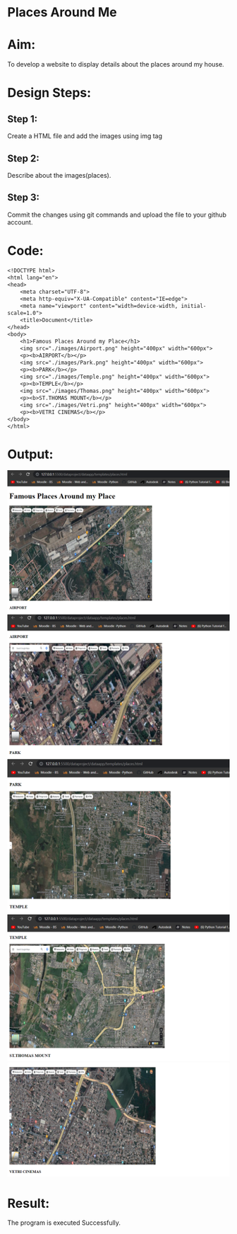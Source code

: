 # Places Around Me
# Aim:
To develop a website to display details about the places around my house.

# Design Steps:
## Step 1:
Create a HTML file and add the images using img tag

## Step 2:
Describe about the images(places).

## Step 3:
Commit the changes using git commands and upload the file to your github account.

# Code:
```
<!DOCTYPE html>
<html lang="en">
<head>
    <meta charset="UTF-8">
    <meta http-equiv="X-UA-Compatible" content="IE=edge">
    <meta name="viewport" content="width=device-width, initial-scale=1.0">
    <title>Document</title>
</head>
<body>
    <h1>Famous Places Around my Place</h1>
    <img src="./images/Airport.png" height="400px" width="600px">
    <p><b>AIRPORT</b></p>
    <img src="./images/Park.png" height="400px" width="600px">
    <p><b>PARK</b></p>
    <img src="./images/Temple.png" height="400px" width="600px">
    <p><b>TEMPLE</b></p>
    <img src="./images/Thomas.png" height="400px" width="600px">
    <p><b>ST.THOMAS MOUNT</b></p>
    <img src="./images/Vetri.png" height="400px" width="600px">
    <p><b>VETRI CINEMAS</b></p>
</body>
</html>
```
# Output:
![OUTPUT](./dataproject/dataapp/templates/images/Airport1.png)
![OUTPUT](./dataproject/dataapp/templates/images/Park1.png)
![OUTPUT](./dataproject/dataapp/templates/images/Temple1.png)
![OUTPUT](./dataproject/dataapp/templates/images/Thomas1.png)
![OUTPUT](./dataproject/dataapp/templates/images/Vetri1.png)

# Result:
The program is executed Successfully.